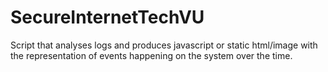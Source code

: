 # SecureInternetTechVU
Script that analyses logs and produces javascript or static html/image with the representation of events happening on the system over the time.
